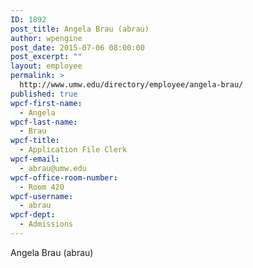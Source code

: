 ```yaml
---
ID: 1892
post_title: Angela Brau (abrau)
author: wpengine
post_date: 2015-07-06 08:00:00
post_excerpt: ""
layout: employee
permalink: >
  http://www.umw.edu/directory/employee/angela-brau/
published: true
wpcf-first-name:
  - Angela
wpcf-last-name:
  - Brau
wpcf-title:
  - Application File Clerk
wpcf-email:
  - abrau@umw.edu
wpcf-office-room-number:
  - Room 420
wpcf-username:
  - abrau
wpcf-dept:
  - Admissions
---
```

Angela Brau (abrau)